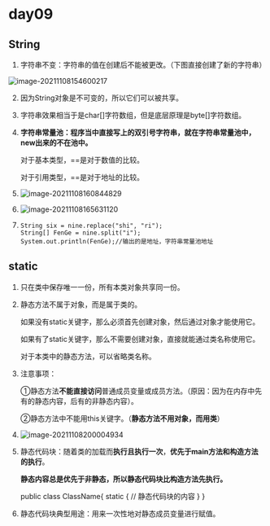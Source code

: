 # day09

## String

1.  字符串不变：字符串的值在创建后不能被更改。（下图直接创建了新的字符串）

![image-20211108154600217](C:\Users\灯下黑\AppData\Roaming\Typora\typora-user-images\image-20211108154600217.png)

2. 因为String对象是不可变的，所以它们可以被共享。  

3. 字符串效果相当于是char[]字符数组，但是底层原理是byte[]字符数组。

4. **字符串常量池：程序当中直接写上的双引号字符串，就在字符串常量池中，new出来的不在池中。**

   对于基本类型，==是对于数值的比较。

   对于引用类型，==是对于地址的比较。

5. ![image-20211108160844829](C:\Users\灯下黑\AppData\Roaming\Typora\typora-user-images\image-20211108160844829.png)

6. ![image-20211108165631120](C:\Users\灯下黑\AppData\Roaming\Typora\typora-user-images\image-20211108165631120.png)

7. ```
   String six = nine.replace("shi", "ri");
   String[] FenGe = nine.split("i");
   System.out.println(FenGe);//输出的是地址，字符串常量池地址
   ```

## static

1. 只在类中保存唯一一份，所有本类对象共享同一份。

2. 静态方法不属于对象，而是属于类的。

   如果没有static关键字，那么必须首先创建对象，然后通过对象才能使用它。

   如果有了static关键字，那么不需要创建对象，直接就能通过类名称使用它。

   对于本类中的静态方法，可以省略类名称。

3. 注意事项：

   ①静态方法**不能直接访问**普通成员变量或成员方法。（原因：因为在内存中先有的静态内容，后有的非静态内容）。

   ②静态方法中不能用this关键字。（**静态方法不用对象，而用类**）

4. ![image-20211108200004934](C:\Users\灯下黑\AppData\Roaming\Typora\typora-user-images\image-20211108200004934.png)

5. 静态代码块：随着类的加载而**执行且执行一次**，**优先于main方法和构造方法的执行**。  

   **静态内容总是优先于非静态，所以静态代码块比构造方法先执行。**

   public class ClassName{
   static {
   // 静态代码块的内容
   			}
   }  

6. 静态代码块典型用途：用来一次性地对静态成员变量进行赋值。



